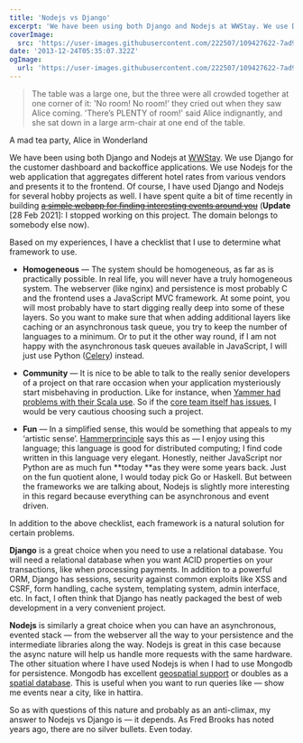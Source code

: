 ```yaml
---
title: 'Nodejs vs Django'
excerpt: 'We have been using both Django and Nodejs at WWStay. We use Django for the customer dashboard and Nodejs for the web application that aggregates different hotel rates from various vendors. Based on my experiences, I have a checklist that I use to determine what framework to use.'
coverImage:
  src: 'https://user-images.githubusercontent.com/222507/109427622-7ad93080-79f3-11eb-8411-519e3a696f6f.png'
date: '2013-12-24T05:35:07.322Z'
ogImage:
  url: 'https://user-images.githubusercontent.com/222507/109427622-7ad93080-79f3-11eb-8411-519e3a696f6f.png'
---
```


> The table was a large one, but the three were all crowded together at one corner of it: 'No room! No room!' they cried out when they saw Alice coming. 'There’s PLENTY of room!' said Alice indignantly, and she sat down in a large arm-chair at one end of the table.

<div class="text-right text-sm text-indigo-400 font-semibold pt-2">A mad tea party, Alice in Wonderland</div>

We have been using both Django and Nodejs at [WWStay](https://wwstay.com/). We use Django for the customer dashboard and backoffice applications. We use Nodejs for the web application that aggregates different hotel rates from various vendors and presents it to the frontend. Of course, I have used Django and Nodejs for several hobby projects as well. I have spent quite a bit of time recently in building <strike>[a simple webapp for finding interesting events around you](http://www.hattira.com)</strike> (**Update** [28 Feb 2021]: I stopped working on this project. The domain belongs to somebody else now).

Based on my experiences, I have a checklist that I use to determine what framework to use.

- **Homogeneous** — The system should be homogeneous, as far as is practically possible. In real life, you will never have a truly homogeneous system. The webserver (like nginx) and persistence is most probably C and the frontend uses a JavaScript MVC framework. At some point, you will most probably have to start digging really deep into some of these layers. So you want to make sure that when adding additional layers like caching or an asynchronous task queue, you try to keep the number of languages to a minimum. Or to put it the other way round, if I am not happy with the asynchronous task queues available in JavaScript, I will just use Python ([Celery](http://www.celeryproject.org/)) instead.

- **Community** — It is nice to be able to talk to the really senior developers of a project on that rare occasion when your application mysteriously start misbehaving in production. Like for instance, when [Yammer had problems with their Scala use](http://eng.yammer.com/scala-at-yammer). So if the [core team itself has issues](http://blog.nodejs.org/2013/12/03/bnoordhuis-departure/), I would be very cautious choosing such a project.

- **Fun** — In a simplified sense, this would be something that appeals to my ‘artistic sense’. [Hammerprinciple](http://hammerprinciple.com/therighttool) says this as — I enjoy using this language; this language is good for distributed computing; I find code written in this language very elegant. Honestly, neither JavaScript nor Python are as much fun **today **as they were some years back. Just on the fun quotient alone, I would today pick Go or Haskell. But between the frameworks we are talking about, Nodejs is slightly more interesting in this regard because everything can be asynchronous and event driven.

In addition to the above checklist, each framework is a natural solution for certain problems.

**Django** is a great choice when you need to use a relational database. You will need a relational database when you want ACID properties on your transactions, like when processing payments. In addition to a powerful ORM, Django has sessions, security against common exploits like XSS and CSRF, form handling, cache system, templating system, admin interface, etc. In fact, I often think that Django has neatly packaged the best of web development in a very convenient project.

**Nodejs** is similarly a great choice when you can have an asynchronous, evented stack — from the webserver all the way to your persistence and the intermediate libraries along the way. Nodejs is great in this case because the async nature will help us handle more requests with the same hardware. The other situation where I have used Nodejs is when I had to use Mongodb for persistence. Mongodb has excellent [geospatial support](http://docs.mongodb.org/manual/reference/operator/query-geospatial/) or doubles as a [spatial database](http://en.wikipedia.org/wiki/Spatial_database). This is useful when you want to run queries like — show me events near a city, like in hattira.

So as with questions of this nature and probably as an anti-climax, my answer to Nodejs vs Django is — it depends. As Fred Brooks has noted years ago, there are no silver bullets. Even today.
